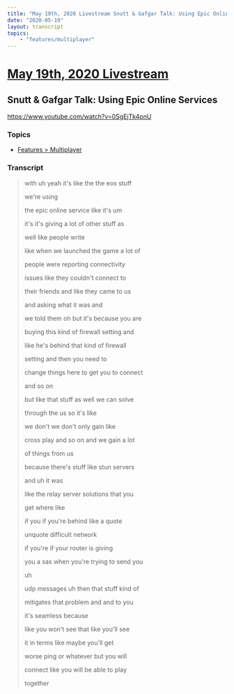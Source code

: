 ```yaml
---
title: "May 19th, 2020 Livestream Snutt & Gafgar Talk: Using Epic Online Services"
date: "2020-05-19"
layout: transcript
topics:
    - "features/multiplayer"
---
```

# [May 19th, 2020 Livestream](../2020-05-19.md)
## Snutt & Gafgar Talk: Using Epic Online Services
https://www.youtube.com/watch?v=0SgEjTk4pnU

### Topics
* [Features > Multiplayer](../topics/features/multiplayer.md)

### Transcript

> with uh yeah it's like the the eos stuff
>
> we're using
>
> the epic online service like it's um
>
> it's it's giving a lot of other stuff as
>
> well like people write
>
> like when we launched the game a lot of
>
> people were reporting connectivity
>
> issues like they couldn't connect to
>
> their friends and like they came to us
>
> and asking what it was and
>
> we told them oh but it's because you are
>
> buying this kind of firewall setting and
>
> like he's behind that kind of firewall
>
> setting and then you need to
>
> change things here to get you to connect
>
> and so on
>
> but like that stuff as well we can solve
>
> through the us so it's like
>
> we don't we don't only gain like
>
> cross play and so on and we gain a lot
>
> of things from us
>
> because there's stuff like stun servers
>
> and uh it was
>
> like the relay server solutions that you
>
> get where like
>
> if you if you're behind like a quote
>
> unquote difficult network
>
> if you're if your router is giving
>
> you a sas when you're trying to send you
>
> uh
>
> udp messages uh then that stuff kind of
>
> mitigates that problem and and to you
>
> it's seamless because
>
> like you won't see that like you'll see
>
> it in terms like maybe you'll get
>
> worse ping or whatever but you will
>
> connect like you will be able to play
>
> together
